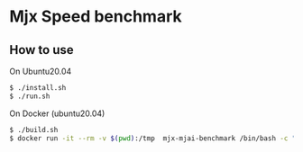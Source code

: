 # Mjx Speed benchmark

## How to use

On Ubuntu20.04

```sh
$ ./install.sh
$ ./run.sh
```

On Docker (ubuntu20.04)

```sh
$ ./build.sh
$ docker run -it --rm -v $(pwd):/tmp  mjx-mjai-benchmark /bin/bash -c "cd /tmp && ./run.sh"
```
